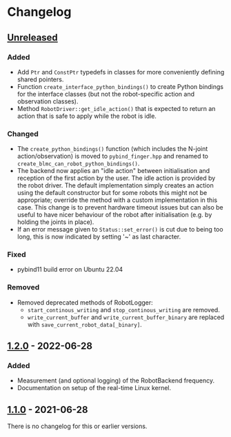 # Changelog

## [Unreleased]
### Added
- Add `Ptr` and `ConstPtr` typedefs in classes for more conveniently defining
  shared pointers.
- Function `create_interface_python_bindings()` to create Python bindings for
  the interface classes (but not the robot-specific action and observation
  classes).
- Method `RobotDriver::get_idle_action()` that is expected to return an action
  that is safe to apply while the robot is idle.

### Changed
- The `create_python_bindings()` function (which includes the N-joint
  action/observation) is moved to `pybind_finger.hpp` and renamed to
  `create_blmc_can_robot_python_bindings()`.
- The backend now applies an "idle action" between initialisation and reception
  of the first action by the user.  The idle action is provided by the robot
  driver.  The default implementation simply creates an action using the default
  constructor but for some robots this might not be appropriate; override the
  method with a custom implementation in this case.
  This change is to prevent hardware timeout issues but can also be useful to
  have nicer behaviour of the robot after initialisation (e.g. by holding the
  joints in place).
- If an error message given to `Status::set_error()` is cut due to being too
  long, this is now indicated by setting '~' as last character.

### Fixed
- pybind11 build error on Ubuntu 22.04

### Removed
- Removed deprecated methods of RobotLogger:
  - `start_continous_writing` and `stop_continous_writing` are removed.
  - `write_current_buffer` and `write_current_buffer_binary` are replaced with
    `save_current_robot_data[_binary]`.


## [1.2.0] - 2022-06-28
### Added
- Measurement (and optional logging) of the RobotBackend frequency.
- Documentation on setup of the real-time Linux kernel.


## [1.1.0] - 2021-06-28

There is no changelog for this or earlier versions.


[Unreleased]: https://github.com/open-dynamic-robot-initiative/robot_interfaces/compare/v1.2.0...HEAD
[1.2.0]: https://github.com/open-dynamic-robot-initiative/robot_interfaces/compare/v1.1.0...v1.2.0
[1.1.0]: https://github.com/open-dynamic-robot-initiative/robot_interfaces/releases/tag/v1.1.0
